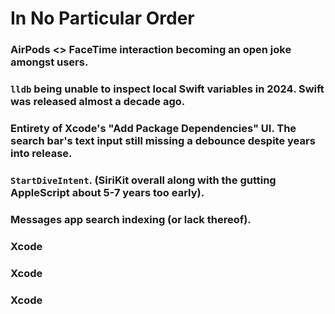 # In No Particular Order 

### AirPods <> FaceTime interaction becoming an open joke amongst users. 

### `lldb` being unable to inspect local Swift variables in 2024. Swift was released almost a decade ago.

### Entirety of Xcode's "Add Package Dependencies" UI. The search bar's text input still missing a debounce despite years into release.

### `StartDiveIntent`. (SiriKit overall along with the gutting AppleScript about 5-7 years too early). 

### Messages app search indexing (or lack thereof).

### Xcode

### Xcode

### Xcode
